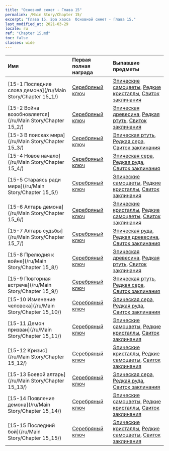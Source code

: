 ```yaml
---
title: "Основной сюжет - Глава 15"
permalink: /Main Story/Chapter 15/
excerpt: "Глава 15. Эра хаоса  Основной сюжет - Глава 15."
last_modified_at: 2021-03-29
locale: ru
ref: "Chapter 15.md"
toc: false
classes: wide
---
```


  | Имя |  Первая полная награда | Выпавшие предметы |
  |:------------|:------------|:------------| 
  | [15-1 Последние слова демона](/ru/Main Story/Chapter 15_1/) | [Серебряный ключ](/ru/Items/con_693/) | [Эпические самоцветы](/ru/Items/mat_51/), [Редкие кристаллы](/ru/Items/mat_45/), [Свиток заклинания](/ru/Items/con_694/) |
  | [15-2 Война возобновляется](/ru/Main Story/Chapter 15_2/) | [Серебряный ключ](/ru/Items/con_693/) | [Эпическая древесина](/ru/Items/mat_48/), [Редкая ртуть](/ru/Items/mat_42/), [Свиток заклинания](/ru/Items/con_694/) |
  | [15-3 В поисках мира](/ru/Main Story/Chapter 15_3/) | [Серебряный ключ](/ru/Items/con_693/) | [Эпическая ртуть](/ru/Items/mat_49/), [Редкая сера](/ru/Items/mat_43/), [Свиток заклинания](/ru/Items/con_694/) |
  | [15-4 Новое начало](/ru/Main Story/Chapter 15_4/) | [Серебряный ключ](/ru/Items/con_693/) | [Эпическая сера](/ru/Items/mat_50/), [Редкая руда](/ru/Items/mat_40/), [Свиток заклинания](/ru/Items/con_694/) |
  | [15-5 Стараясь ради мира](/ru/Main Story/Chapter 15_5/) | [Серебряный ключ](/ru/Items/con_693/) | [Эпические самоцветы](/ru/Items/mat_51/), [Редкие кристаллы](/ru/Items/mat_45/), [Свиток заклинания](/ru/Items/con_694/) |
  | [15-6 Алтарь демона](/ru/Main Story/Chapter 15_6/) | [Серебряный ключ](/ru/Items/con_693/) | [Эпические кристаллы](/ru/Items/mat_52/), [Редкие самоцветы](/ru/Items/mat_44/), [Свиток заклинания](/ru/Items/con_694/) |
  | [15-7 Алтарь судьбы](/ru/Main Story/Chapter 15_7/) | [Серебряный ключ](/ru/Items/con_693/) | [Эпическая руда](/ru/Items/mat_47/), [Редкая древесина](/ru/Items/mat_41/), [Свиток заклинания](/ru/Items/con_694/) |
  | [15-8 Прелюдия к войне](/ru/Main Story/Chapter 15_8/) | [Серебряный ключ](/ru/Items/con_693/) | [Эпическая древесина](/ru/Items/mat_48/), [Редкая ртуть](/ru/Items/mat_42/), [Свиток заклинания](/ru/Items/con_694/) |
  | [15-9 Повторная встреча](/ru/Main Story/Chapter 15_9/) | [Серебряный ключ](/ru/Items/con_693/) | [Эпическая ртуть](/ru/Items/mat_49/), [Редкая сера](/ru/Items/mat_43/), [Свиток заклинания](/ru/Items/con_694/) |
  | [15-10 Изменение человека](/ru/Main Story/Chapter 15_10/) | [Серебряный ключ](/ru/Items/con_693/) | [Эпическая сера](/ru/Items/mat_50/), [Редкая руда](/ru/Items/mat_40/), [Свиток заклинания](/ru/Items/con_694/) |
  | [15-11 Демон призван](/ru/Main Story/Chapter 15_11/) | [Серебряный ключ](/ru/Items/con_693/) | [Эпические самоцветы](/ru/Items/mat_51/), [Редкие кристаллы](/ru/Items/mat_45/), [Свиток заклинания](/ru/Items/con_694/) |
  | [15-12 Кризис](/ru/Main Story/Chapter 15_12/) | [Серебряный ключ](/ru/Items/con_693/) | [Эпические кристаллы](/ru/Items/mat_52/), [Редкие самоцветы](/ru/Items/mat_44/), [Свиток заклинания](/ru/Items/con_694/) |
  | [15-13 Боевой алтарь](/ru/Main Story/Chapter 15_13/) | [Серебряный ключ](/ru/Items/con_693/) | [Эпическая сера](/ru/Items/mat_50/), [Редкая руда](/ru/Items/mat_40/), [Свиток заклинания](/ru/Items/con_694/) |
  | [15-14 Появление демона](/ru/Main Story/Chapter 15_14/) | [Серебряный ключ](/ru/Items/con_693/) | [Эпические самоцветы](/ru/Items/mat_51/), [Редкие кристаллы](/ru/Items/mat_45/), [Свиток заклинания](/ru/Items/con_694/) |
  | [15-15 Последний бой](/ru/Main Story/Chapter 15_15/) | [Серебряный ключ](/ru/Items/con_693/) | [Эпические кристаллы](/ru/Items/mat_52/), [Редкие самоцветы](/ru/Items/mat_44/), [Свиток заклинания](/ru/Items/con_694/) |
